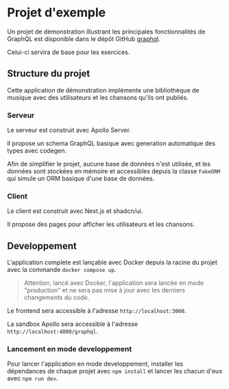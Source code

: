 # Projet d'exemple

Un projet de démonstration illustrant les principales fonctionnalités de GraphQL est disponible dans le dépôt GitHub [graphql](https://github.com/opac-teach/graphql).

Celui-ci servira de base pour les exercices.

## Structure du projet

Cette application de démonstration implémente une bibliothèque de musique avec des utilisateurs et les chansons qu'ils ont publiés.

### Serveur

Le serveur est construit avec Apollo Server.

Il propose un schema GraphQL basique avec generation automatique des types avec codegen.

Afin de simplifier le projet, aucune base de données n'est utilisée, et les données sont stockées en mémoire et accessibles depuis la classe `FakeORM` qui simule un ORM basique d'une base de données.

### Client

Le client est construit avec Next.js et shadcn/ui.

Il propose des pages pour afficher les utilisateurs et les chansons.

## Developpement

L'application complete est lançable avec Docker depuis la racine du projet avec la commande `docker compose up`.

> Attention, lancé avec Docker, l'application sera lancée en mode "production" et ne sera pas mise à jour avec les derniers changements du code.

Le frontend sera accessible à l'adresse `http://localhost:3000`.

La sandbox Apollo sera accessible à l'adresse `http://localhost:4000/graphql`.

### Lancement en mode developpement

Pour lancer l'application en mode developpement, installer les dépendances de chaque projet avec `npm install` et lancer les chacun d'eux avec `npm run dev`.
